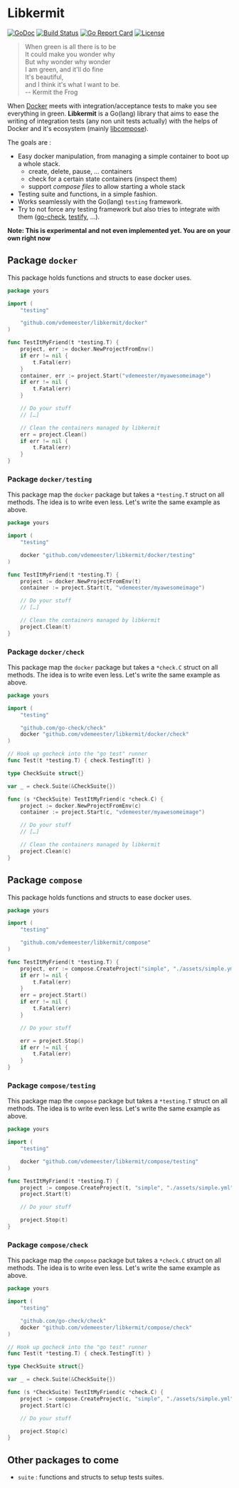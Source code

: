 # Libkermit
[![GoDoc](https://godoc.org/github.com/vdemeester/libkermit?status.png)](https://godoc.org/github.com/vdemeester/libkermit)
[![Build Status](https://travis-ci.org/vdemeester/libkermit.svg?branch=master)](https://travis-ci.org/vdemeester/libkermit)
[![Go Report Card](https://goreportcard.com/badge/github.com/vdemeester/libkermit)](https://goreportcard.com/report/github.com/vdemeester/libkermit)
[![License](https://img.shields.io/github/license/vdemeester/libkermit.svg)]()


> When green is all there is to be<br/>
> It could make you wonder why<br/>
> But why wonder why wonder<br/>
> I am green, and it'll do fine<br/>
> It's beautiful,<br/>
> and I think it's what I want to be.<br/>
> -- Kermit the Frog

When [Docker](https://github.com/docker/docker) meets with
integration/acceptance tests to make you see everything in
green. **Libkermit** is a Go(lang) library that aims to ease the
writing of integration tests (any non unit tests actually) with the
helps of Docker and it's ecosystem (mainly
[libcompose](https://github.com/docker/libcompose)).

The goals are :

- Easy docker manipulation, from managing a simple container to boot
  up a whole stack.
    - create, delete, pause, … containers
    - check for a certain state containers (inspect them)
    - support *compose files* to allow starting a whole stack
- Testing suite and functions, in a simple fashion.
- Works seamlessly with the Go(lang) `testing` framework.
- Try to not force any testing framework but also tries to integrate
  with them ([go-check](https://github.com/go-check/check),
  [testify](https://github.com/stretchr/testify), …).

**Note: This is experimental and not even implemented yet. You are on your own right now**


## Package `docker`

This package holds functions and structs to ease docker uses.

```go
package yours

import (
    "testing"

    "github.com/vdemeester/libkermit/docker"
)

func TestItMyFriend(t *testing.T) {
    project, err := docker.NewProjectFromEnv()
    if err != nil {
        t.Fatal(err)
    }
    container, err := project.Start("vdemeester/myawesomeimage")
    if err != nil {
        t.Fatal(err)
    }

    // Do your stuff
    // […]

    // Clean the containers managed by libkermit
    err = project.Clean()
    if err != nil {
        t.Fatal(err)
    }
}
```

### Package `docker/testing`

This package map the `docker` package but takes a `*testing.T` struct
on all methods. The idea is to write even less. Let's write the same
example as above.


```go
package yours

import (
    "testing"

    docker "github.com/vdemeester/libkermit/docker/testing"
)

func TestItMyFriend(t *testing.T) {
    project := docker.NewProjectFromEnv(t)
    container := project.Start(t, "vdemeester/myawesomeimage")

    // Do your stuff
    // […]

    // Clean the containers managed by libkermit
    project.Clean(t)
}
```

### Package `docker/check`

This package map the `docker` package but takes a `*check.C` struct
on all methods. The idea is to write even less. Let's write the same
example as above.


```go
package yours

import (
    "testing"

	"github.com/go-check/check"
    docker "github.com/vdemeester/libkermit/docker/check"
)

// Hook up gocheck into the "go test" runner
func Test(t *testing.T) { check.TestingT(t) }

type CheckSuite struct{}

var _ = check.Suite(&CheckSuite{})

func (s *CheckSuite) TestItMyFriend(c *check.C) {
    project := docker.NewProjectFromEnv(c)
    container := project.Start(c, "vdemeester/myawesomeimage")

    // Do your stuff
    // […]

    // Clean the containers managed by libkermit
    project.Clean(c)
}
```


## Package `compose`

This package holds functions and structs to ease docker uses.

```go
package yours

import (
    "testing"

    "github.com/vdemeester/libkermit/compose"
)

func TestItMyFriend(t *testing.T) {
    project, err := compose.CreateProject("simple", "./assets/simple.yml")
    if err != nil {
        t.Fatal(err)
    }
    err = project.Start()
	if err != nil {
		t.Fatal(err)
	}

    // Do your stuff

    err = project.Stop()
	if err != nil {
		t.Fatal(err)
	}
}
```

### Package `compose/testing`

This package map the `compose` package but takes a `*testing.T` struct
on all methods. The idea is to write even less. Let's write the same
example as above.


```go
package yours

import (
    "testing"

    docker "github.com/vdemeester/libkermit/compose/testing"
)

func TestItMyFriend(t *testing.T) {
    project := compose.CreateProject(t, "simple", "./assets/simple.yml")
    project.Start(t)

    // Do your stuff

    project.Stop(t)
}
```

### Package `compose/check`

This package map the `compose` package but takes a `*check.C` struct
on all methods. The idea is to write even less. Let's write the same
example as above.


```go
package yours

import (
    "testing"

	"github.com/go-check/check"
    docker "github.com/vdemeester/libkermit/compose/check"
)

// Hook up gocheck into the "go test" runner
func Test(t *testing.T) { check.TestingT(t) }

type CheckSuite struct{}

var _ = check.Suite(&CheckSuite{})

func (s *CheckSuite) TestItMyFriend(c *check.C) {
    project := compose.CreateProject(c, "simple", "./assets/simple.yml")
    project.Start(c)

    // Do your stuff

    project.Stop(c)
}
```


## Other packages to come

- `suite` : functions and structs to setup tests suites.


